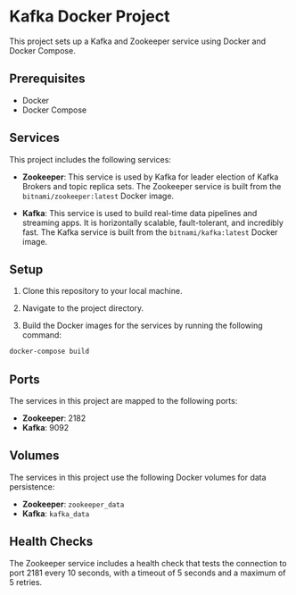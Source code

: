 # Kafka Docker Project

This project sets up a Kafka and Zookeeper service using Docker and Docker Compose.

## Prerequisites

- Docker
- Docker Compose

## Services

This project includes the following services:

- **Zookeeper**: This service is used by Kafka for leader election of Kafka Brokers and topic replica sets. The Zookeeper service is built from the `bitnami/zookeeper:latest` Docker image.

- **Kafka**: This service is used to build real-time data pipelines and streaming apps. It is horizontally scalable, fault-tolerant, and incredibly fast. The Kafka service is built from the `bitnami/kafka:latest` Docker image.

## Setup

1. Clone this repository to your local machine.

2. Navigate to the project directory.

3. Build the Docker images for the services by running the following command:

```bash
docker-compose build
```

## Ports

The services in this project are mapped to the following ports:

- **Zookeeper**: 2182
- **Kafka**: 9092

## Volumes

The services in this project use the following Docker volumes for data persistence:

- **Zookeeper**: `zookeeper_data`
- **Kafka**: `kafka_data`

## Health Checks

The Zookeeper service includes a health check that tests the connection to port 2181 every 10 seconds, with a timeout of 5 seconds and a maximum of 5 retries.